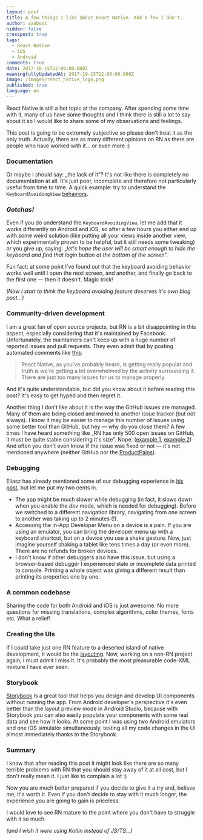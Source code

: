 ```yaml
---
layout: post
title: A few things I like about React Native. And a few I don't.
author: azabost
hidden: false
crosspost: true
tags:
  - React Native
  - iOS
  - Android
comments: true
date: 2017-10-15T22:00:00.000Z
meaningfullyUpdatedAt: 2017-10-15T22:00:00.000Z
image: /images/react_native_logo.png
published: true
language: en
---
```


React Native is still a hot topic at the company. After spending some time with it, many of us have some thoughts and I think there is still a lot to say about it so I would like to share some of my observations and feelings.

This post is going to be extremely subjective so please don't treat it as the only truth. Actually, there are as many different opinions on RN as there are people who have worked with it... or even more :)

### Documentation ###

Or maybe I should say: &bdquo;the lack of it&rdquo;? It's not like there is completely no documentation at all. It's just poor, incomplete and therefore not particularly useful from time to time.
A quick example: try to understand the `KeyboardAvoidingView` [behaviors](https://facebook.github.io/react-native/docs/keyboardavoidingview.html#behavior).

### *Gotchas!* ###

Even if you do understand the `KeyboardAvoidingView`, let me add that it works differently on Android and iOS, so after a few hours you either end up with some weird solution (like putting all your views inside another view, which experimentally proven to be helpful, but it still needs some tweaking) or you give up, saying: &bdquo;*let's hope the user will be smart enough to hide the keyboard and find that login button at the bottom of the screen*&rdquo;.

Fun fact: at some point I've found out that the keyboard avoiding behavior works well until I open the next screen, and another, and finally go back to the first one &mdash; then it doesn't. Magic trick!

*(Now I start to think the keyboard avoiding feature deserves it's own blog post...)*

### Community-driven development ###

I am a great fan of open source projects, but RN is a bit disappointing in this aspect, especially considering that it's maintained by Facebook.
Unfortunately, the maintainers can't keep up with a huge number of reported issues and pull requests. They even admit that by posting automated comments like [this](https://github.com/facebook/react-native/issues/5988#issuecomment-185384590):

> React Native, as you've probably heard, is getting really popular and truth is we're getting a bit overwhelmed by the activity surrounding it. There are just too many issues for us to manage properly.

And it's quite understandable, but did you know about it before reading this post? It's easy to get hyped and then regret it.

Another thing I don't like about it is the way the GitHub issues are managed. Many of them are being closed and moved to another issue tracker (but not always). I know it may be easier to manage this number of issues using some better tool than GitHub, but hey &mdash; why do you close them? A few times I have heard something like &bdquo;RN has only 500 open issues on GitHub, it must be quite stable considering it's size&rdquo;. Nope. ([example 1](https://github.com/facebook/react-native/issues/15154#issuecomment-335220801), [example 2](https://github.com/facebook/react-native/issues/9866#issuecomment-260227960))
And often you don't even know if the issue was fixed or not &mdash; it's not mentioned anywhere (neither GitHub nor the [ProductPains](https://react-native.canny.io/feature-requests)).

### Debugging ###

Eliasz has already mentioned some of our debugging experience in [his post](/blog/react-native-the-things-that-you-shoud-be-aware-of-before-coming-onboard/), but let me put my two cents in.

* The app might be much slower while debugging (in fact, it slows down when you enable the *dev* mode, which is needed for debugging). Before we switched to a different navigation library, navigating from one screen to another was taking up to 2 minutes (!).
* Accessing the In-App Developer Menu on a device is a pain. If you are using an emulator, you can bring the developer menu up with a keyboard shortcut, but on a device you use a shake gesture. Now, just imagine yourself shaking a tablet like tens times a day (or even more). There are no refunds for broken devices.
* I don't know if other debuggers also have this issue, but using a browser-based debugger I experienced stale or incomplete data printed to console. Printing a whole object was giving a different result than printing its properties one by one.

### A common codebase ###

Sharing the code for both Android and iOS is just awesome. No more questions for missing translations, complex algorithms, color themes, fonts etc. What a relief!

### Creating the UIs ###

If I could take just one RN feature to a deserted island of native development, it would be the [layouting](https://facebook.github.io/react-native/docs/flexbox.html). Now, working on a non-RN project again, I must admit I miss it. It's probably the most pleasurable code-XML mixture I have ever seen.

### Storybook ###

[Storybook](https://github.com/storybooks/storybook/tree/master/app/react-native) is a great tool that helps you design and develop UI components without running the app. From Android developer's perspective it's even better than the layout preview mode in Android Studio, because with Storybook you can also easily populate your components with some real data and see how it looks.
At some point I was using two Android emulators and one iOS simulator simultaneously, testing all my code changes in the UI almost immediately thanks to the Storybook.

### Summary ###

I know that after reading this post it might look like there are so many terrible problems with RN that you should stay away of it at all cost, but I don't really mean it. I just like to complain a lot :)

Now you are much better prepared if you decide to give it a try and, believe me, it's worth it. Even if you don't decide to stay with it much longer, the experience you are going to gain is priceless.

I would love to see RN mature to the point where you don't have to struggle with it so much.

*(and I wish it were using Kotlin instead of JS/TS...)*
